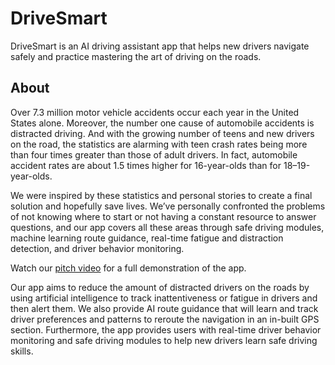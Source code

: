 # DriveSmart

DriveSmart is an AI driving assistant app that helps new drivers navigate safely and practice mastering the art of driving on the roads.

## About

Over 7.3 million motor vehicle accidents occur each year in the United States alone. Moreover, the number one cause of automobile accidents is distracted driving. And with the growing number of teens and new drivers on the road, the statistics are alarming with teen crash rates being more than four times greater than those of adult drivers. In fact, automobile accident rates are about 1.5 times higher for 16-year-olds than for 18–19-year-olds.

We were inspired by these statistics and personal stories to create a final solution and hopefully save lives. We’ve personally confronted the problems of not knowing where to start or not having a constant resource to answer questions, and our app covers all these areas through safe driving modules, machine learning route guidance, real-time fatigue and distraction detection, and driver behavior monitoring.

Watch our [pitch video](https://youtu.be/bqc_u6gAjtY) for a full demonstration of the app.

Our app aims to reduce the amount of distracted drivers on the roads by using artificial intelligence to track inattentiveness or fatigue in drivers and then alert them. We also provide AI route guidance that will learn and track driver preferences and patterns to reroute the navigation in an in-built GPS section. Furthermore, the app provides users with real-time driver behavior monitoring and safe driving modules to help new drivers learn safe driving skills.
